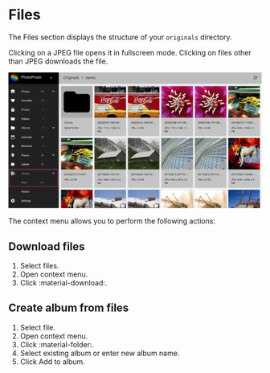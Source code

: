# Files #

The Files section displays the structure of your `originals` directory.

Clicking on a JPEG file opens it in fullscreen mode. 
Clicking on files other than JPEG downloads the file. 

![Screenshot](img/files.png)

The context menu allows you to perform the following actions:

## Download files ##
1. Select files.
2. Open context menu.
3. Click :material-download:.

## Create album from files ##
1. Select file.
2. Open context menu.
3. Click :material-folder:.
4. Select existing album or enter new album name.
5. Click Add to album.